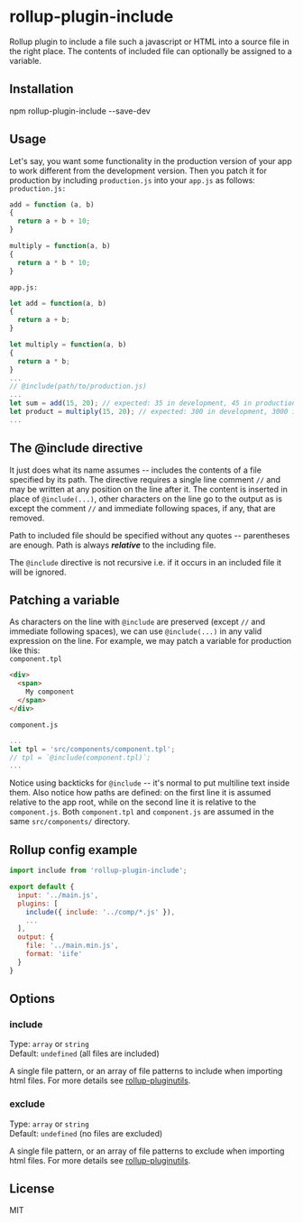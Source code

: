 # rollup-plugin-include

Rollup plugin to include a file such a javascript or HTML into a source file in the right place. The contents of included file can optionally be assigned to a variable.

## Installation

npm rollup-plugin-include --save-dev

## Usage

Let's say, you want some functionality in the production version of your app to work different from the development version. Then you patch it for production by including `production.js` into your `app.js` as follows:  
`production.js:`
```javascript
add = function (a, b)
{
  return a + b + 10;
}

multiply = function(a, b)
{
  return a * b * 10;
}  
```
`app.js:`
```javascript
let add = function(a, b)
{
  return a + b;
}

let multiply = function(a, b)
{
  return a * b;
}  
...
// @include(path/to/production.js)
...
let sum = add(15, 20); // expected: 35 in development, 45 in production
let product = multiply(15, 20); // expected: 300 in development, 3000 in production
...
```
## The @include directive

It just does what its name assumes -- includes the contents of a file specified by its path. The directive requires a single line comment `//` and may be written at any position on the line after it. The content is inserted in place of `@include(...)`, other characters on the line go to the output as is except the comment `//` and immediate following spaces, if any, that are removed.  
  
Path to included file should be specified without any quotes -- parentheses are enough. Path is always _**relative**_ to the including file.

The `@include` directive is not recursive i.e. if it occurs in an included file it will be ignored.

## Patching a variable

As characters on the line with `@include` are preserved (except `//` and immediate following spaces), we can use `@include(...)` in any valid expression on the line. For example, we may patch a variable for production like this:  
`component.tpl`
```html
<div>
  <span>
    My component
  </span>
</div>
```
`component.js`
```javascript
...
let tpl = 'src/components/component.tpl';
// tpl = `@include(component.tpl)`;
...
```
Notice using backticks for `@include` -- it's normal to put multiline text inside them. Also notice how paths are defined: on the first line it is assumed relative to the app root, while on the second line it is relative to the `component.js`. Both `component.tpl` and `component.js` are assumed in the same `src/components/` directory.

## Rollup config example

```javascript
import include from 'rollup-plugin-include';

export default {
  input: '../main.js',
  plugins: [
    include({ include: '../comp/*.js' }),
    ...
  ],
  output: {
    file: '../main.min.js',
    format: 'iife'
  }
}

```

## Options

### include

Type: `array` or `string`  
Default: `undefined` (all files are included)

A single file pattern, or an array of file patterns to include when importing html files. For more details see [rollup-pluginutils](https://github.com/rollup/rollup-pluginutils#createfilter).

### exclude

Type: `array` or `string`  
Default: `undefined` (no files are excluded)

A single file pattern, or an array of file patterns to exclude when importing html files. For more details see [rollup-pluginutils](https://github.com/rollup/rollup-pluginutils#createfilter).

## License

MIT